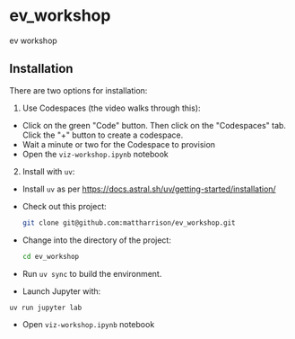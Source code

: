 # ev_workshop
ev workshop


## Installation

There are two options for installation:

1. Use Codespaces (the video walks through this):

 - Click on the green "Code" button. Then click on the "Codespaces" tab. Click the "+" button to create a codespace. 
 - Wait a minute or two for the Codespace to provision
 - Open the `viz-workshop.ipynb` notebook


2. Install with `uv`:

 - Install `uv` as per https://docs.astral.sh/uv/getting-started/installation/
 - Check out this project:
   
   ```bash
   git clone git@github.com:mattharrison/ev_workshop.git
   
   ```

 - Change into the directory of the project:

   ```bash
   cd ev_workshop
   ```

 - Run `uv sync` to build the environment.

 - Launch Jupyter with:

  ```bash
  uv run jupyter lab
  ```

 - Open `viz-workshop.ipynb` notebook

